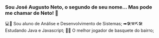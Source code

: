### Sou José Augusto Neto, o segundo de seu nome... Mas pode me chamar de Neto! 👋

💻🔋 Sou aluno de Análise e Desenvolvimento de Sistemas;
➡🛠⚒⛏🛠 Estudando Java e Javascript;
🏀🧱 O melhor jogador de basquete do bairro;

